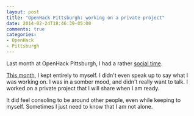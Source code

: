 ```yaml
---
layout: post
title: "OpenHack Pittsburgh: working on a private project"
date: 2014-02-24T18:46:39-05:00
comments: true
categories: 
- OpenHack
- Pittsburgh
---
```

Last month at OpenHack Pittsburgh, I had a rather [social time](/blog/2014/01/27/openhack-pittsburgh-a-great-place-to-share-and-learn/).

[This month](http://www.meetup.com/pittsburgh-ruby/events/163727212/), I kept entirely to myself. I didn't even speak up to say what I was working on. I was in a somber mood, and didn't really want to talk. I worked on a private project that I will share when I am ready.

It did feel consoling to be around other people, even while keeping to myself. Sometimes I just need to know that I am not alone.
